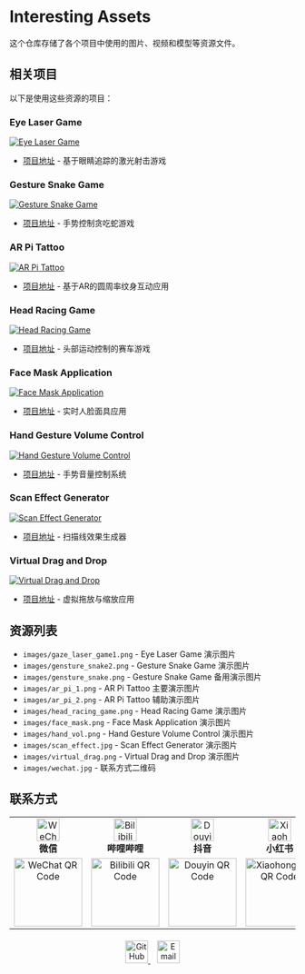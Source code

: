 # Interesting Assets

这个仓库存储了各个项目中使用的图片、视频和模型等资源文件。

## 相关项目

以下是使用这些资源的项目：

### Eye Laser Game
[![Eye Laser Game](images/gaze_laser_game1.png)](https://github.com/wangqiqi/gaze_laser_game)
- [项目地址](https://github.com/wangqiqi/gaze_laser_game) - 基于眼睛追踪的激光射击游戏

### Gesture Snake Game
[![Gesture Snake Game](images/gensture_snake2.png)](https://github.com/wangqiqi/gesture-snake)
- [项目地址](https://github.com/wangqiqi/gesture-snake) - 手势控制贪吃蛇游戏

### AR Pi Tattoo
[![AR Pi Tattoo](images/ar_pi_1.png)](https://github.com/wangqiqi/ar_pi_tattoo)
- [项目地址](https://github.com/wangqiqi/ar_pi_tattoo) - 基于AR的圆周率纹身互动应用

### Head Racing Game
[![Head Racing Game](images/head_racing_game.png)](https://github.com/wangqiqi/head-racing-game)
- [项目地址](https://github.com/wangqiqi/head-racing-game) - 头部运动控制的赛车游戏

### Face Mask Application
[![Face Mask Application](images/face_mask.png)](https://github.com/wangqiqi/face_mask)
- [项目地址](https://github.com/wangqiqi/face_mask) - 实时人脸面具应用

### Hand Gesture Volume Control
[![Hand Gesture Volume Control](images/hand_vol.png)](https://github.com/wangqiqi/hand_control_vol)
- [项目地址](https://github.com/wangqiqi/hand_control_vol) - 手势音量控制系统

### Scan Effect Generator
[![Scan Effect Generator](images/scan_effect.jpg)](https://github.com/wangqiqi/scan-effect)
- [项目地址](https://github.com/wangqiqi/scan-effect) - 扫描线效果生成器

### Virtual Drag and Drop
[![Virtual Drag and Drop](images/virtual_drag.png)](https://github.com/wangqiqi/virtual_drag_scale)
- [项目地址](https://github.com/wangqiqi/virtual_drag_scale) - 虚拟拖放与缩放应用

## 资源列表

- `images/gaze_laser_game1.png` - Eye Laser Game 演示图片
- `images/gensture_snake2.png` - Gesture Snake Game 演示图片
- `images/gensture_snake.png` - Gesture Snake Game 备用演示图片
- `images/ar_pi_1.png` - AR Pi Tattoo 主要演示图片
- `images/ar_pi_2.png` - AR Pi Tattoo 辅助演示图片
- `images/head_racing_game.png` - Head Racing Game 演示图片
- `images/face_mask.png` - Face Mask Application 演示图片
- `images/hand_vol.png` - Hand Gesture Volume Control 演示图片
- `images/scan_effect.jpg` - Scan Effect Generator 演示图片
- `images/virtual_drag.png` - Virtual Drag and Drop 演示图片
- `images/wechat.jpg` - 联系方式二维码

## 联系方式

<div align="center">
<table>
  <tr align="center">
    <td>
      <img src="https://open.weixin.qq.com/zh_CN/htmledition/res/assets/res-design-download/icon64_wx_logo.png" width="40" height="40" alt="WeChat"/><br/>
      <b>微信</b>
    </td>
    <td>
      <img src="https://www.bilibili.com/favicon.ico" width="40" height="40" alt="Bilibili"/><br/>
      <b>哔哩哔哩</b>
    </td>
    <td>
      <img src="https://lf1-cdn-tos.bytegoofy.com/goofy/ies/douyin_web/public/favicon.ico" width="40" height="40" alt="Douyin"/><br/>
      <b>抖音</b>
    </td>
    <td>
      <img src="https://cdn.brandfetch.io/idvL6iJWSM/w/205/h/96/theme/dark/logo.png?c=1dxbfHSJFAPEGdCLU4o5B" width="40" height="40" alt="Xiaohongshu" style="object-fit: contain;"/><br/>
      <b>小红书</b>
    </td>
    <td>
      <img src="https://img-home.csdnimg.cn/images/20201124032511.png" width="40" height="40" alt="CSDN"/><br/>
      <b>CSDN</b>
    </td>
  </tr>
  <tr align="center">
    <td>
      <img src="images/wechat.jpg" width="120" alt="WeChat QR Code"/>
    </td>
    <td>
      <img src="images/bilibili.jpg" width="120" alt="Bilibili QR Code"/>
    </td>
    <td>
      <img src="images/douyin.jpg" width="120" alt="Douyin QR Code"/>
    </td>
    <td>
      <img src="images/xiaohongshu.png" width="120" alt="Xiaohongshu QR Code"/>
    </td>
    <td>
      <img src="images/csdn.jpg" width="120" alt="CSDN QR Code"/>
    </td>
  </tr>
</table>
</div>

<div style="text-align: center; margin-top: 20px;">
  <a href="https://github.com/wangqiqi">
    <img src="https://img.icons8.com/bubbles/50/000000/github.png" alt="GitHub" width="40" height="40"/>
  </a>
  &nbsp;&nbsp;
  <a href="mailto:zhou24388@163.com">
    <img src="https://img.icons8.com/bubbles/50/000000/new-post.png" alt="Email" width="40" height="40"/>
  </a>
</div>


